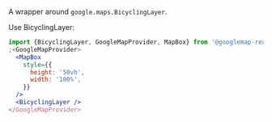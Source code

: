 A wrapper around `google.maps.BicyclingLayer`.

Use BicyclingLayer:

```jsx
import {BicyclingLayer, GoogleMapProvider, MapBox} from '@googlemap-react/core'
;<GoogleMapProvider>
  <MapBox
    style={{
      height: '50vh',
      width: '100%',
    }}
  />
  <BicyclingLayer />
</GoogleMapProvider>
```
